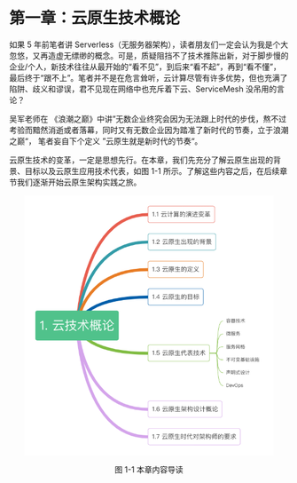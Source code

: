 # 第一章：云原生技术概论

如果 5 年前笔者讲 Serverless（无服务器架构），读者朋友们一定会认为我是个大忽悠，又再造虚无缥缈的概念。可是，质疑阻挡不了技术推陈出新，对于脚步慢的企业/个人，新技术往往从最开始的“看不见”，到后来“看不起”，再到“看不懂”，最后终于“跟不上”。笔者并不是在危言耸听，云计算尽管有许多优势，但也充满了陷阱、歧义和谬误，君不见现在网络中也充斥着下云、ServiceMesh 没吊用的言论？

吴军老师在 《浪潮之巅》中讲”无数企业终究会因为无法跟上时代的步伐，熬不过考验而黯然消逝或者落幕，同时又有无数企业因为踏准了新时代的节奏，立于浪潮之巅“，
笔者妄自下个定义 ”云原生就是新时代的节奏“。

云原生技术的变革，一定是思想先行。在本章，我们先充分了解云原生出现的背景、目标以及云原生应用技术代表，如图 1-1 所示。了解这些内容之后，在后续章节我们逐渐开始云原生架构实践之旅。


<div  align="center">
	<img src="../assets/cloud-summary.png" width = "450"  align=center />
	<p>图 1-1 本章内容导读</p>
</div>



